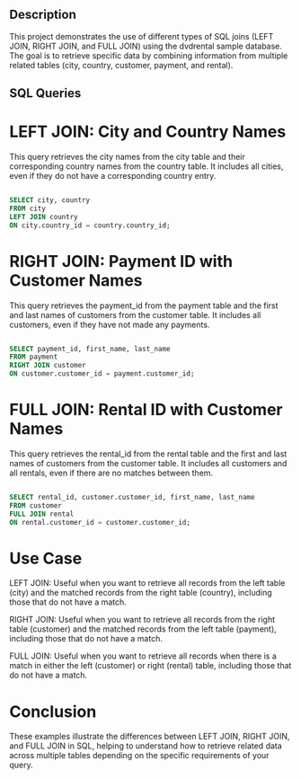 ## Description
This project demonstrates the use of different types of SQL joins (LEFT JOIN, RIGHT JOIN, and FULL JOIN) using the dvdrental sample database. The goal is to retrieve specific data by combining information from multiple related tables (city, country, customer, payment, and rental).

## SQL Queries
# LEFT JOIN: City and Country Names

This query retrieves the city names from the city table and their corresponding country names from the country table. It includes all cities, even if they do not have a corresponding country entry.

```sql

SELECT city, country 
FROM city
LEFT JOIN country 
ON city.country_id = country.country_id;
```
# RIGHT JOIN: Payment ID with Customer Names

This query retrieves the payment_id from the payment table and the first and last names of customers from the customer table. It includes all customers, even if they have not made any payments.

``` sql

SELECT payment_id, first_name, last_name 
FROM payment 
RIGHT JOIN customer 
ON customer.customer_id = payment.customer_id;
```
# FULL JOIN: Rental ID with Customer Names

This query retrieves the rental_id from the rental table and the first and last names of customers from the customer table. It includes all customers and all rentals, even if there are no matches between them.

```sql

SELECT rental_id, customer.customer_id, first_name, last_name 
FROM customer
FULL JOIN rental 
ON rental.customer_id = customer.customer_id;
```
# Use Case
LEFT JOIN: Useful when you want to retrieve all records from the left table (city) and the matched records from the right table (country), including those that do not have a match.

RIGHT JOIN: Useful when you want to retrieve all records from the right table (customer) and the matched records from the left table (payment), including those that do not have a match.

FULL JOIN: Useful when you want to retrieve all records when there is a match in either the left (customer) or right (rental) table, including those that do not have a match.

# Conclusion
These examples illustrate the differences between LEFT JOIN, RIGHT JOIN, and FULL JOIN in SQL, helping to understand how to retrieve related data across multiple tables depending on the specific requirements of your query.
